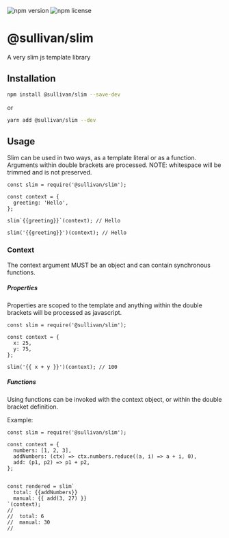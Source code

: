 ![npm version](https://img.shields.io/npm/v/@sullivan/slim.svg) ![npm license](https://img.shields.io/npm/l/@sullivan/slim.svg)
# @sullivan/slim 
A very slim js template library 


## Installation

```sh
npm install @sullivan/slim --save-dev
```
or
```sh
yarn add @sullivan/slim --dev
```

## Usage

Slim can be used in two ways, as a template literal or as a function. Arguments within double brackets are processed. NOTE: whitespace will be trimmed and is not preserved. 

```
const slim = require('@sullivan/slim');

const context = {
  greeting: 'Hello',
};

slim`{{greeting}}`(context); // Hello

slim('{{greeting}}')(context); // Hello
```

### Context
The context argument MUST be an object and can contain synchronous functions. 

##### Properties
Properties are scoped to the template and anything within the double brackets will be processed as javascript. 
```
const slim = require('@sullivan/slim');

const context = {
  x: 25,
  y: 75,
};

slim('{{ x + y }}')(context); // 100
```


##### Functions
Using functions can be invoked with the context object, or within the double bracket definition. 

Example:
```
const slim = require('@sullivan/slim');

const context = {
  numbers: [1, 2, 3],
  addNumbers: (ctx) => ctx.numbers.reduce((a, i) => a + i, 0),
  add: (p1, p2) => p1 + p2,
};


const rendered = slim`
  total: {{addNumbers}}
  manual: {{ add(3, 27) }}
`(context); 
//
//  total: 6
//  manual: 30
// 
```

